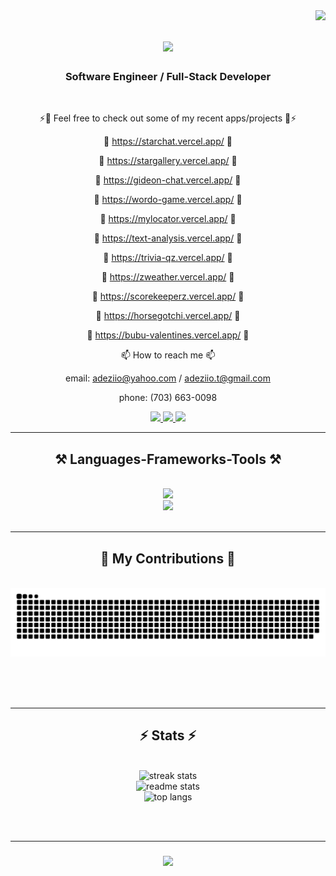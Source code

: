 <!---
adeziio/adeziio is a ✨ special ✨ repository because its `README.md` (this file) appears on your GitHub profile.
You can click the Preview link to take a look at your changes.
--->

<img align="right" src="https://visitor-badge.laobi.icu/badge?page_id=adeziio.1" />

<h1 align="center">
    <img src="https://readme-typing-svg.herokuapp.com/?font=Righteous&size=35&center=true&vCenter=true&width=500&height=70&duration=4000&lines=Hi+There!+👋;+I'm+Aden+Tran!;" />
</h1>

<h3 align="center">Software Engineer / Full-Stack Developer</h3>

<br/>

<div align="center">
 
 ⚡👀 Feel free to check out some of my recent apps/projects 👀⚡
 
 🌱 https://starchat.vercel.app/ 🌱 
 
 🌱 https://stargallery.vercel.app/ 🌱 

 🌱 https://gideon-chat.vercel.app/ 🌱 
 
 🌱 https://wordo-game.vercel.app/ 🌱 
 
 🌱 https://mylocator.vercel.app/ 🌱 
 
 🌱 https://text-analysis.vercel.app/ 🌱 
 
 🌱 https://trivia-qz.vercel.app/ 🌱 
 
 🌱 https://zweather.vercel.app/ 🌱 
 
 🌱 https://scorekeeperz.vercel.app/ 🌱 
 
 🌱 https://horsegotchi.vercel.app/ 🌱 

 🌱 https://bubu-valentines.vercel.app/ 🌱
 
 📫 How to reach me 📫 
 
email: adeziio@yahoo.com / adeziio.t@gmail.com

phone: (703) 663-0098
 
 </div>
 
<div align="center"> 
  <a href="mailto:adeziio.t@gmail.com">
    <img src="https://img.shields.io/badge/Gmail-333333?style=for-the-badge&logo=gmail&logoColor=red" />
  </a>
  <a href="https://www.linkedin.com/in/aden-tran-aba695171" target="_blank">
    <img src="https://img.shields.io/badge/LinkedIn-0077B5?style=for-the-badge&logo=linkedin&logoColor=white" target="_blank" />
  </a>
  <a href="https://adentran.vercel.app" target="_blank">
     <img src="https://img.shields.io/badge/Portfolio-FF5722?style=for-the-badge&logo=todoist&logoColor=white" target="_blank" /> <!-- sqlite, safari, google-chrome are other good icon options -->
  </a>
</div>

 <hr/>
 
<h2 align="center">⚒️ Languages-Frameworks-Tools ⚒️</h2>
<br/>
<div align="center">
    <img src="https://skillicons.dev/icons?i=javascript,python,java,r,c,matlab,typescript,html,css,nodejs" /><br>
    <img src="https://skillicons.dev/icons?i=github,git,react,angular,express,flask,bootstrap,mui,mysql,vscode,docker,selenium" />
</div>

<br/>
<hr/>

<div align="center">
  <h2>🐍 My Contributions 🐍</h2>
  <br>
  <img alt="snake eating my contributions" src="https://raw.githubusercontent.com/adeziio/adeziio/output/github-contribution-grid-snake.svg" />
  
  <br/><br/><br/>
</div>

<hr/>

<h2 align="center">⚡ Stats ⚡</h2>
<br>
<div align="center" width="100%">
  <img src="https://streak-stats.demolab.com/?user=adeziio&count_private=true&theme=react&border_radius=10" alt="streak stats"/><br/>
  <img src="https://github-readme-stats.vercel.app/api?username=adeziio&count_private=true&show_icons=true&theme=react&rank_icon=github&border_radius=10" alt="readme stats" /><br/>
  <img src="https://github-readme-stats.vercel.app/api/top-langs/?username=adeziio&hide=HTML&langs_count=8&layout=compact&theme=react&border_radius=10&size_weight=0.5&count_weight=0.5&exclude_repo=github-readme-stats" alt="top langs" /><br/>
</div>

<br/><br/>
<hr/>

<h3 align="center">
    <img src="https://readme-typing-svg.herokuapp.com/?font=Righteous&size=25&center=true&vCenter=true&width=500&height=70&duration=4000&lines=Thanks+for+visiting!+👋;I'm+always+down+to+collab+:)">
</h3>

<br/>
